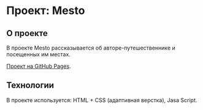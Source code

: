 # Проект: Mesto

## О проекте
В проекте Mesto рассказывается об авторе-путешественнике и посещенных им местах.

[Проект на GitHub Pages](https://tatche.github.io/mesto/index.html).


## Технологии

В проекте используется: HTML + CSS (адаптивная верстка), Jasa Script.